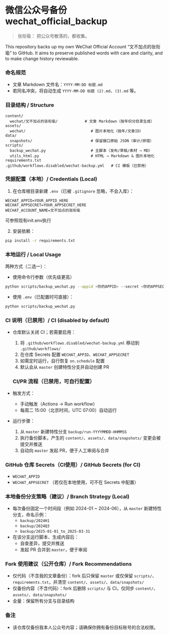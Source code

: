 ﻿# 微信公众号备份 wechat_official_backup

> 张衔瑜：
> 把公众号散落的，都收集。

This repository backs up my own WeChat Official Account “文不加点的张衔瑜” to GitHub.
It aims to preserve published words with care and clarity, and to make change history reviewable.

### 命名规范
- 文章 Markdown 文件名：`YYYY-MM-DD 标题.md`
- 若同名冲突，将自动生成 `YYYY-MM-DD 标题 (2).md`、`(3).md` 等。

### 目录结构 / Structure
```text
content/
  wechat/文不加点的张衔瑜/            # 文章 Markdown（按年份分目录生成）
assets/
  wechat/                             # 图片本地化（按年/文章ID）
data/
  snapshots/                          # 保留接口原始 JSON（审计/排错）
scripts/
  backup_wechat.py                    # 主脚本（发布/草稿/素材 → MD）
  utils_html.py                       # HTML → Markdown & 图片本地化
requirements.txt
.github/workflows.disabled/wechat-backup.yml   # CI 模板（已禁用）
```

### 凭据配置（本地）/ Credentials (Local)
1) 在仓库根目录新建 `.env`（已被 `.gitignore` 忽略，不会入库）：
```dotenv
WECHAT_APPID=YOUR_APPID_HERE
WECHAT_APPSECRET=YOUR_APPSECRET_HERE
WECHAT_ACCOUNT_NAME=文不加点的张衔瑜
```
可参照现有init.env执行

2) 安装依赖：
```bash
pip install -r requirements.txt
```

### 本地运行 / Local Usage
两种方式（二选一）：
- 使用命令行参数（优先级更高）
```bash
python scripts/backup_wechat.py --appid <你的APPID> --secret <你的APPSECRET> --account-name "文不加点的张衔瑜"
```
- 使用 `.env`（已配置时可直接）：
```bash
python scripts/backup_wechat.py
```

### CI 说明（已禁用）/ CI (disabled by default)
- 仓库默认关闭 CI；若需要启用：
  1) 将 `.github/workflows.disabled/wechat-backup.yml` 移动到 `.github/workflows/`
  2) 在仓库 Secrets 配置 `WECHAT_APPID`、`WECHAT_APPSECRET`
  3) 如需定时运行，自行恢复 `on.schedule` 配置
  4) 默认会从 `master` 创建特性分支并自动创建 PR

  ### CI/PR 流程（已禁用，可自行配置）
- 触发方式：
  - 手动触发（Actions → Run workflow）
  - 每周二 15:00（北京时间，UTC 07:00）自动运行
- 运行步骤：
  1) 从 `master` 新建特性分支 `backup/run-YYYYMMDD-HHMMSS`
  2) 执行备份脚本，产生的 `content/`、`assets/`、`data/snapshots/` 变更会被提交并推送
  3) 自动向 `master` 发起 PR，便于人工审阅与合并

### GitHub 仓库 Secrets（CI使用）/ GitHub Secrets (for CI)
- `WECHAT_APPID`
- `WECHAT_APPSECRET`
（若仅在本地使用，可不在 Secrets 中配置）

### 本地备份分支策略（建议）/ Branch Strategy (Local)
- 每次备份固定一个时间段（例如 2024-01 ~ 2024-06），从 `master` 新建特性分支，命名示例：
  - `backup/2024H1`
  - `backup/2024Q3`
  - `backup/2025-01-01_to_2025-03-31`
- 在该分支运行脚本、生成内容后：
  - 自查差异，提交并推送
  - 发起 PR 合并到 `master`，便于审阅

### Fork 使用建议（公开仓库）/ Fork Recommendations
- 仅代码（不含我的文章备份）：fork 后只保留 `master` 或仅保留 `scripts/`、`requirements.txt`，并清空 `content/`、`assets/`、`data/snapshots/`
- 仅备份内容（不含代码）：fork 后删除 `scripts/` 与 CI，仅同步 `content/`、`assets/`、`data/snapshots/`
- 全量：保留所有分支与目录结构

### 备注
- 该仓库仅备份我本人公众号内容；请确保你拥有备份目标账号的合法权限。
